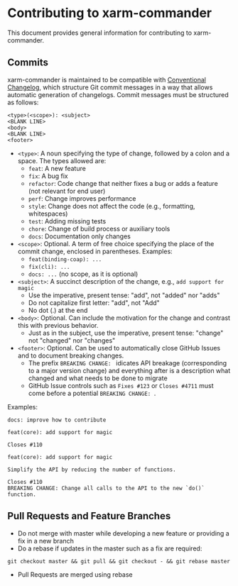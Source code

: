 # Contributing to xarm-commander

This document provides general information for contributing to xarm-commander.

## Commits

xarm-commander is maintained to be compatible with [Conventional Changelog](https://github.com/conventional-changelog/conventional-changelog), which structure Git commit messages in a way that allows automatic generation of changelogs.
Commit messages must be structured as follows:
```
<type>(<scope>): <subject>
<BLANK LINE>
<body>
<BLANK LINE>
<footer>
```

* `<type>`: A noun specifying the type of change, followed by a colon and a space. The types allowed are:
   * `feat`: A new feature
   * `fix`: A bug fix
   * `refactor`: Code change that neither fixes a bug or adds a feature (not relevant for end user)
   * `perf`: Change improves performance
   * `style`: Change does not affect the code (e.g., formatting, whitespaces)
   * `test`: Adding missing tests
   * `chore`: Change of build process or auxiliary tools
   * `docs`: Documentation only changes
* `<scope>`: Optional. A term of free choice specifying the place of the commit change, enclosed in parentheses. Examples:
   * `feat(binding-coap): ...`
   * `fix(cli): ...`
   * `docs: ...` (no scope, as it is optional)
* `<subject>`: A succinct description of the change, e.g., `add support for magic`
   * Use the imperative, present tense: "add", not "added" nor "adds"
   * Do not capitalize first letter: "add", not "Add"
   * No dot (.) at the end
* `<body>`: Optional. Can include the motivation for the change and contrast this with previous behavior.
   * Just as in the subject, use the imperative, present tense: "change" not "changed" nor "changes"
* `<footer>`: Optional. Can be used to automatically close GitHub Issues and to document breaking changes.
   * The prefix `BREAKING CHANGE: ` idicates API breakage (corresponding to a major version change) and everything after is a description what changed and what needs to be done to migrate
   * GitHub Issue controls such as `Fixes #123` or `Closes #4711` must come before a potential `BREAKING CHANGE: `.

Examples:
```
docs: improve how to contribute
```
```
feat(core): add support for magic

Closes #110
```
```
feat(core): add support for magic

Simplify the API by reducing the number of functions.

Closes #110
BREAKING CHANGE: Change all calls to the API to the new `do()` function.
``` 

## Pull Requests and Feature Branches

* Do not merge with master while developing a new feature or providing a fix in a new branch
* Do a rebase if updates in the master such as a fix are required:
```
git checkout master && git pull && git checkout - && git rebase master
```
* Pull Requests are merged using rebase
